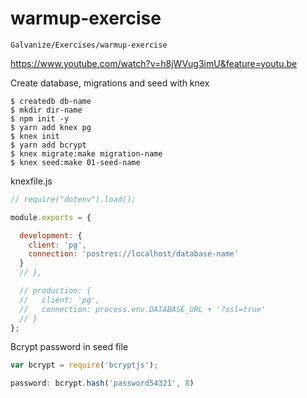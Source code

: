 # warmup-exercise

`Galvanize/Exercises/warmup-exercise`

https://www.youtube.com/watch?v=h8jWVug3imU&feature=youtu.be

Create database, migrations and seed with knex

```terminal
$ createdb db-name
$ mkdir dir-name
$ npm init -y
$ yarn add knex pg
$ knex init
$ yarn add bcrypt
$ knex migrate:make migration-name
$ knex seed:make 01-seed-name

```
knexfile.js

```js
// require("dotenv").load();

module.exports = {

  development: {
    client: 'pg',
    connection: 'postres://localhost/database-name'
  }
  // },

  // production: {
  //   client: 'pg',
  //   connection: process.env.DATABASE_URL + '?ssl=true'
  // }
};
```

Bcrypt password in seed file

```js
var bcrypt = require('bcryptjs');

password: bcrypt.hash('password54321', 8)


```
